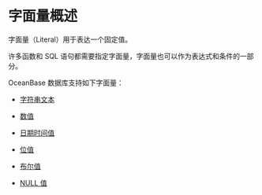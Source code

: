 字面量概述 
==========================

字面量（Literal）用于表达一个固定值。

许多函数和 SQL 语句都需要指定字面量，字面量也可以作为表达式和条件的一部分。

OceanBase 数据库支持如下字面量：

* [字符串文本](../400.literals/200.string-literals.md)

  

* [数值](../400.literals/300.numeric-literals.md)

  

* [日期时间值](../400.literals/400.datetime-literals.md)

  

* [位值](../400.literals/500.bit-value-literals.md)

  

* [布尔值](../400.literals/600.boolean-literals.md)

  

* [NULL 值](../400.literals/700.null-literals.md)

  




